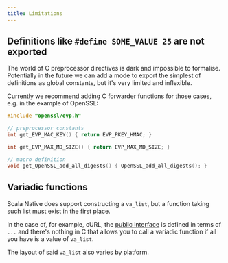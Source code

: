 ```yaml
---
title: Limitations
---
```


## Definitions like `#define SOME_VALUE 25` are not exported

The world of C preprocessor directives is dark and impossible to formalise.
Potentially in the future we can add a mode to export the simplest of definitions
as global constants, but it's very limited and inflexible.

Currently we recommend adding C forwarder functions for those cases, e.g. in the example of OpenSSL:

```c
#include "openssl/evp.h"

// preprocessor constants
int get_EVP_MAC_KEY() { return EVP_PKEY_HMAC; }

int get_EVP_MAX_MD_SIZE() { return EVP_MAX_MD_SIZE; }

// macro definition
void get_OpenSSL_add_all_digests() { OpenSSL_add_all_digests(); }
```

## Variadic functions

Scala Native does support constructing a `va_list`, but a function taking such list must exist in the first place.

In the case of, for example, cURL, the [public interface](https://github.com/curl/curl/blob/master/include/curl/curl.h#L2889) is defined in terms of `...` and there's 
nothing in C that allows you to call a variadic function if all you have is a value of `va_list`.

The layout of said `va_list` also varies by platform.
